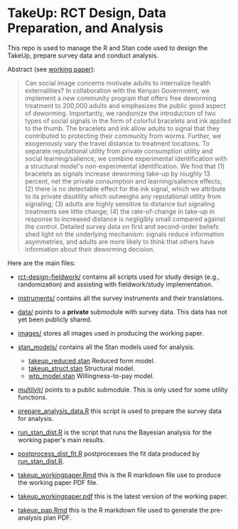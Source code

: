 # TakeUp: RCT Design, Data Preparation, and Analysis

This repo is used to manage the R and Stan code used to design the TakeUp, prepare survey data and conduct analysis.

Abstract (see [working paper](takeup_workingpaper.pdf)):

> Can social image concerns motivate adults to internalize health externalities? In collaboration with the Kenyan Government, we implement a new community program that offers free deworming treatment to 200,000 adults and emphasizes the public good aspect of deworming. Importantly, we randomize the introduction of two types of social signals in the form of colorful bracelets and ink applied to the thumb. The bracelets and ink allow adults to signal that they contributed to protecting their community from worms. Further, we exogenously vary the travel distance to treatment locations. To separate reputational utility from private consumption utility and social learning/salience, we combine experimental identification with a structural model's non-experimental identification. We find that (1) bracelets as signals increase deworming take-up by roughly 13 percent, net the private consumption and learning/salience effects; (2) there is no detectable effect for the ink signal, which we attribute to its private disutility which outweighs any reputational utility from signaling; (3) adults are highly sensitive to distance but signaling treatments see little change; (4) the rate-of-change in take-up in response to increased distance is negligibly small compared against the control.  Detailed survey data on first and second-order beliefs shed light on the underlying mechanism: signals reduce information asymmetries, and adults are more likely to think that others have information about their deworming decision.

Here are the main files:

* [rct-design-fieldwork/](rct-design-fieldwork/) contains all scripts used for study design (e.g., randomization) and assisting with fieldwork/study implementation.
* [instruments/](instruments/) contains all the survey instruments and their translations.
* [data/](data/) points to a **private** submodule with survey data. This data has not yet been publicly shared.
* [images/](images/) stores all images used in producing the working paper.
* [stan_models/](stan_models/) contains all the Stan models used for analysis.
    - [takeup_reduced.stan](stan_models/takeup_reduced.stan) Reduced form model.
    - [takeup_struct.stan](stan_models/takeup_struct.stan) Structural model.
    - [wtp_model.stan](stan_models/wtp_model.stan) Willingness-to-pay model.
* [multilvlr/](multilvlr/) points to a public submodule. This is only used for some utility functions.

* [prepare_analysis_data.R](prepare_analysis_data.R) this script is used to prepare the survey data for analysis.
* [run_stan_dist.R](run_stan_dist.R) is the script that runs the Bayesian analysis for the working paper's main results.
* [postprocess_dist_fit.R](postprocess_dist_fit.R) postprocesses the fit data produced by [run_stan_dist.R](run_stan_dist.R).
* [takeup_workingpaper.Rmd](takeup_workingpaper.Rmd) this is the R markdown file use to produce the working paper PDF file.
* [takeup_workingpaper.pdf](takeup_workingpaper.pdf) this is the latest version of the working paper.
* [takeup_pap.Rmd](takeup_pap.Rmd) this is the R markdown file used to generate the pre-analysis plan PDF.

